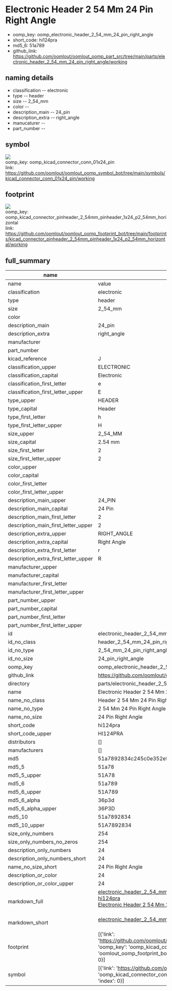 # Electronic Header 2 54 Mm 24 Pin Right Angle

  
* oomp_key: oomp_electronic_header_2_54_mm_24_pin_right_angle 
* short_code: hi124pra
* md5_6: 51a789  
* github_link: https://github.com/oomlout/oomlout_oomp_part_src/tree/main/parts/electronic_header_2_54_mm_24_pin_right_angle/working  
## naming details
* classification -- electronic
* type -- header
* size -- 2_54_mm
* color -- 
* description_main -- 24_pin
* description_extra -- right_angle
* manucaturer -- 
* part_number -- 



## symbol

![](symbol/{index}/working/working_600.png)  
oomp_key: oomp_kicad_connector_conn_01x24_pin  
link: https://github.com/oomlout/oomlout_oomp_symbol_bot/tree/main/symbols/kicad_connector_conn_01x24_pin/working  

## footprint

![](footprint/{index}/working/working_600.png)  
oomp_key: oomp_kicad_connector_pinheader_2_54mm_pinheader_1x24_p2_54mm_horizontal  
link: https://github.com/oomlout/oomlout_oomp_footprint_bot/tree/main/footprints/kicad_connector_pinheader_2_54mm_pinheader_1x24_p2_54mm_horizontal/working  

## full_summary
| name | value | 
| --- | --- | 
| name | value | 
| classification | electronic | 
| type | header | 
| size | 2_54_mm | 
| color |  | 
| description_main | 24_pin | 
| description_extra | right_angle | 
| manufacturer |  | 
| part_number |  | 
| kicad_reference | J | 
| classification_upper | ELECTRONIC | 
| classification_capital | Electronic | 
| classification_first_letter | e | 
| classification_first_letter_upper | E | 
| type_upper | HEADER | 
| type_capital | Header | 
| type_first_letter | h | 
| type_first_letter_upper | H | 
| size_upper | 2_54_MM | 
| size_capital | 2.54 mm | 
| size_first_letter | 2 | 
| size_first_letter_upper | 2 | 
| color_upper |  | 
| color_capital |  | 
| color_first_letter |  | 
| color_first_letter_upper |  | 
| description_main_upper | 24_PIN | 
| description_main_capital | 24 Pin | 
| description_main_first_letter | 2 | 
| description_main_first_letter_upper | 2 | 
| description_extra_upper | RIGHT_ANGLE | 
| description_extra_capital | Right Angle | 
| description_extra_first_letter | r | 
| description_extra_first_letter_upper | R | 
| manufacturer_upper |  | 
| manufacturer_capital |  | 
| manufacturer_first_letter |  | 
| manufacturer_first_letter_upper |  | 
| part_number_upper |  | 
| part_number_capital |  | 
| part_number_first_letter |  | 
| part_number_first_letter_upper |  | 
| id | electronic_header_2_54_mm_24_pin_right_angle | 
| id_no_class | header_2_54_mm_24_pin_right_angle | 
| id_no_type | 2_54_mm_24_pin_right_angle | 
| id_no_size | 24_pin_right_angle | 
| oomp_key | oomp_electronic_header_2_54_mm_24_pin_right_angle | 
| github_link | https://github.com/oomlout/oomlout_oomp_part_src/tree/main/parts/electronic_header_2_54_mm_24_pin_right_angle/working | 
| directory | parts/electronic_header_2_54_mm_24_pin_right_angle | 
| name | Electronic Header 2 54 Mm 24 Pin Right Angle | 
| name_no_class | Header 2 54 Mm 24 Pin Right Angle | 
| name_no_type | 2 54 Mm 24 Pin Right Angle | 
| name_no_size | 24 Pin Right Angle | 
| short_code | hi124pra | 
| short_code_upper | HI124PRA | 
| distributors | [] | 
| manufacturers | [] | 
| md5 | 51a7892834c245c0e352ef62156c1bd5 | 
| md5_5 | 51a78 | 
| md5_5_upper | 51A78 | 
| md5_6 | 51a789 | 
| md5_6_upper | 51A789 | 
| md5_6_alpha | 36p3d | 
| md5_6_alpha_upper | 36P3D | 
| md5_10 | 51a7892834 | 
| md5_10_upper | 51A7892834 | 
| size_only_numbers | 254 | 
| size_only_numbers_no_zeros | 254 | 
| description_only_numbers | 24 | 
| description_only_numbers_short | 24 | 
| name_no_size_short | 24 Pin Right Angle | 
| description_or_color | 24 | 
| description_or_color_upper | 24 | 
| markdown_full | [electronic_header_2_54_mm_24_pin_right_angle](https://github.com/oomlout/oomlout_oomp_part_src/tree/main/parts/electronic_header_2_54_mm_24_pin_right_angle/working)<br>[hi124pra](https://github.com/oomlout/oomlout_oomp_part_src/tree/main/parts/electronic_header_2_54_mm_24_pin_right_angle/working)<br>[Electronic Header 2 54 Mm 24 Pin Right Angle](https://github.com/oomlout/oomlout_oomp_part_src/tree/main/parts/electronic_header_2_54_mm_24_pin_right_angle/working)<br><br> | 
| markdown_short | [electronic_header_2_54_mm_24_pin_right_angle](https://github.com/oomlout/oomlout_oomp_part_src/tree/main/parts/electronic_header_2_54_mm_24_pin_right_angle/working)<br><br> | 
| footprint | [{'link': 'https://github.com/oomlout/oomlout_oomp_footprint_bot/tree/main/foootprntss/kicad_connector_pinheader_2_54mm_pinheader_1x24_p2_54mm_horizontal', 'oomp_key': 'oomp_kicad_connector_pinheader_2_54mm_pinheader_1x24_p2_54mm_horizontal', 'directory': 'oomlout_oomp_footprint_bot/footprints/kicad_connector_pinheader_2_54mm_pinheader_1x24_p2_54mm_horizontal//working/working.kicad_mod', 'index': 0}] | 
| symbol | [{'link': 'https://github.com/oomlout/oomlout_oomp_symbol_bot/tree/main/symbols/kicad_connector_conn_01x24_pin', 'oomp_key': 'oomp_kicad_connector_conn_01x24_pin', 'directory': 'oomlout_oomp_symbol_bot/symbols/kicad_connector_conn_01x24_pin//working/working.kicad_sym', 'index': 0}] | 
